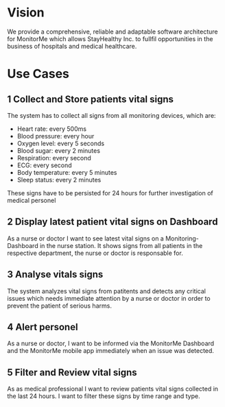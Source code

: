 # Vision
We provide a comprehensive, reliable and adaptable software architecture for MonitorMe which allows StayHealthy Inc. to fullfil opportunities in the business of hospitals and medical healthcare.

# Use Cases

## 1 Collect and Store patients vital signs
The system has to collect all signs from all monitoring devices, which are:

* Heart rate: every 500ms
* Blood pressure: every hour
* Oxygen level: every 5 seconds
* Blood sugar: every 2 minutes
* Respiration: every second
* ECG: every second
* Body temperature: every 5 minutes
* Sleep status: every 2 minutes

These signs have to be persisted for 24 hours for further investigation of medical personel

## 2 Display latest patient vital signs on Dashboard
As a nurse or doctor I want to see latest vital signs on a Monitoring-Dashboard in the nurse station. It shows signs from all patients in the respective department, the nurse or doctor is responsable for.

## 3 Analyse vitals signs
The system analyzes vital signs from patitents and detects any critical issues which needs immediate attention by a nurse or doctor in order to prevent the patient of serious harms.

## 4 Alert personel
As a nurse or doctor, I want to be informed via the MonitorMe Dashboard and the MonitorMe mobile app immediately when an issue was detected.

## 5 Filter and Review vital signs
As as medical professional I want to review patients vital signs collected in the last 24 hours. I want to filter these signs by time range and type. 
